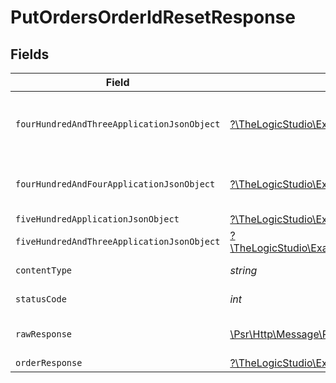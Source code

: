 # PutOrdersOrderIdResetResponse


## Fields

| Field                                                                                                                                                                                | Type                                                                                                                                                                                 | Required                                                                                                                                                                             | Description                                                                                                                                                                          |
| ------------------------------------------------------------------------------------------------------------------------------------------------------------------------------------ | ------------------------------------------------------------------------------------------------------------------------------------------------------------------------------------ | ------------------------------------------------------------------------------------------------------------------------------------------------------------------------------------ | ------------------------------------------------------------------------------------------------------------------------------------------------------------------------------------ |
| `fourHundredAndThreeApplicationJsonObject`                                                                                                                                           | [?\TheLogicStudio\ExactPayments\Models\Operations\PutOrdersOrderIdResetResponseBody](../../Models/Operations/PutOrdersOrderIdResetResponseBody.md)                                   | :heavy_minus_sign:                                                                                                                                                                   | **Access Denied**\<br/>Credentials supplied do not grant access to the requested resource.<br/>                                                                                      |
| `fourHundredAndFourApplicationJsonObject`                                                                                                                                            | [?\TheLogicStudio\ExactPayments\Models\Operations\PutOrdersOrderIdResetOrdersResponseBody](../../Models/Operations/PutOrdersOrderIdResetOrdersResponseBody.md)                       | :heavy_minus_sign:                                                                                                                                                                   | **Not found**\<br/>When there are no accounts/orders/payment found<br/>                                                                                                              |
| `fiveHundredApplicationJsonObject`                                                                                                                                                   | [?\TheLogicStudio\ExactPayments\Models\Operations\PutOrdersOrderIdResetOrdersResponseResponseBody](../../Models/Operations/PutOrdersOrderIdResetOrdersResponseResponseBody.md)       | :heavy_minus_sign:                                                                                                                                                                   | **Internal Server Error**<br/>                                                                                                                                                       |
| `fiveHundredAndThreeApplicationJsonObject`                                                                                                                                           | [?\TheLogicStudio\ExactPayments\Models\Operations\PutOrdersOrderIdResetOrdersResponse503ResponseBody](../../Models/Operations/PutOrdersOrderIdResetOrdersResponse503ResponseBody.md) | :heavy_minus_sign:                                                                                                                                                                   | **Service Unavailable**<br/>                                                                                                                                                         |
| `contentType`                                                                                                                                                                        | *string*                                                                                                                                                                             | :heavy_check_mark:                                                                                                                                                                   | HTTP response content type for this operation                                                                                                                                        |
| `statusCode`                                                                                                                                                                         | *int*                                                                                                                                                                                | :heavy_check_mark:                                                                                                                                                                   | HTTP response status code for this operation                                                                                                                                         |
| `rawResponse`                                                                                                                                                                        | [\Psr\Http\Message\ResponseInterface](https://www.php-fig.org/psr/psr-7/#33-psrhttpmessageresponseinterface)                                                                         | :heavy_minus_sign:                                                                                                                                                                   | Raw HTTP response; suitable for custom response parsing                                                                                                                              |
| `orderResponse`                                                                                                                                                                      | [?\TheLogicStudio\ExactPayments\Models\Shared\OrderResponse](../../Models/Shared/OrderResponse.md)                                                                                   | :heavy_minus_sign:                                                                                                                                                                   | Order Updated.                                                                                                                                                                       |